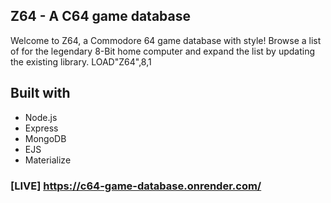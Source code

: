 ## Z64 - A C64 game database

Welcome to Z64, a Commodore 64 game database with style!
Browse a list of for the legendary 8-Bit home computer and expand the list by updating the existing library.
LOAD"Z64",8,1

## Built with

- Node.js
- Express
- MongoDB
- EJS
- Materialize

### [LIVE] https://c64-game-database.onrender.com/
